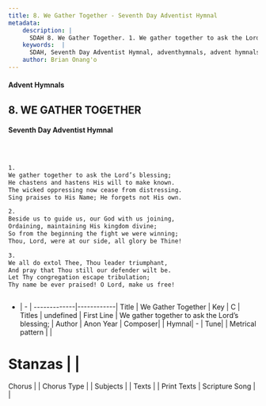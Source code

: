 ```yaml
---
title: 8. We Gather Together - Seventh Day Adventist Hymnal
metadata:
    description: |
      SDAH 8. We Gather Together. 1. We gather together to ask the Lord’s blessing; He chastens and hastens His will to make known. The wicked oppressing now cease from distressing. Sing praises to His Name; He forgets not His own.
    keywords:  |
      SDAH, Seventh Day Adventist Hymnal, adventhymnals, advent hymnals, We Gather Together, We gather together to ask the Lord’s blessing; 
    author: Brian Onang'o
---
```


#### Advent Hymnals
## 8. WE GATHER TOGETHER
#### Seventh Day Adventist Hymnal

```txt



1.
We gather together to ask the Lord’s blessing;
He chastens and hastens His will to make known.
The wicked oppressing now cease from distressing.
Sing praises to His Name; He forgets not His own.

2.
Beside us to guide us, our God with us joining,
Ordaining, maintaining His kingdom divine;
So from the beginning the fight we were winning;
Thou, Lord, were at our side, all glory be Thine!

3.
We all do extol Thee, Thou leader triumphant,
And pray that Thou still our defender wilt be.
Let Thy congregation escape tribulation;
Thy name be ever praised! O Lord, make us free!



```

- |   -  |
-------------|------------|
Title | We Gather Together |
Key | C |
Titles | undefined |
First Line | We gather together to ask the Lord’s blessing; |
Author | Anon
Year | 
Composer|  |
Hymnal|  - |
Tune|  |
Metrical pattern | |
# Stanzas |  |
Chorus |  |
Chorus Type |  |
Subjects |  |
Texts |  |
Print Texts | 
Scripture Song |  |
  
